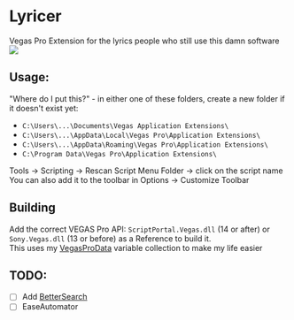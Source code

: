 # Lyricer
Vegas Pro Extension for the lyrics people who still use this damn software
![](preview.png)

## Usage:
"Where do I put this?" - in either one of these folders, create a new folder if it doesn't exist yet:
- `C:\Users\...\Documents\Vegas Application Extensions\`
- `C:\Users\...\AppData\Local\Vegas Pro\Application Extensions\`
- `C:\Users\...\AppData\Roaming\Vegas Pro\Application Extensions\`
- `C:\Program Data\Vegas Pro\Application Extensions\`

Tools -> Scripting -> Rescan Script Menu Folder -> click on the script name  
You can also add it to the toolbar in Options -> Customize Toolbar

## Building
Add the correct VEGAS Pro API: `ScriptPortal.Vegas.dll` (14 or after) or `Sony.Vegas.dll` (13 or before) as a Reference to build it.  
This uses my [VegasProData](https://github.com/RatinA0/VegasProData) variable collection to make my life easier

## TODO:
- [ ] Add [BetterSearch](https://github.com/RatinA0/BetterSearch/)
- [ ] EaseAutomator
